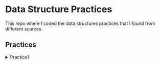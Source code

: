 # Data Structure Practices
This repo where I coded the data structures practices that I found from different sources.

## Practices
<details>
<summary>Practice1</summary>
<br>
Problem: Write an efficient algorithm to check if two binary trees are identical or not. Two binary trees are identical if they have identical structure and their contents are also the same.
[Solution](https://github.com/melikeecev/data-structures-practices/blob/main/binary-tree/src/Main.java)
</details>
